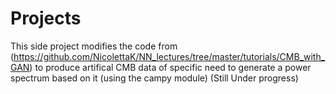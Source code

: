 # Projects
This side project modifies the code from (https://github.com/NicolettaK/NN_lectures/tree/master/tutorials/CMB_with_GAN) to produce artifical CMB data of specific need to generate a power spectrum based on it (using the campy module) 
(Still Under progress)
